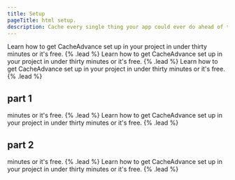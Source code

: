 ```yaml
---
title: Setup
pageTitle: html setup.
description: Cache every single thing your app could ever do ahead of time, so your code never even has to run at all.
---
```


Learn how to get CacheAdvance set up in your project in under thirty minutes or it's free. {% .lead %}
Learn how to get CacheAdvance set up in your project in under thirty minutes or it's free. {% .lead %}
Learn how to get CacheAdvance set up in your project in under thirty minutes or it's free. {% .lead %}

## part 1
minutes or it's free. {% .lead %}
Learn how to get CacheAdvance set up in your project in under thirty minutes or it's free. {% .lead %}
## part 2
minutes or it's free. {% .lead %}
Learn how to get CacheAdvance set up in your project in under thirty minutes or it's free. {% .lead %}